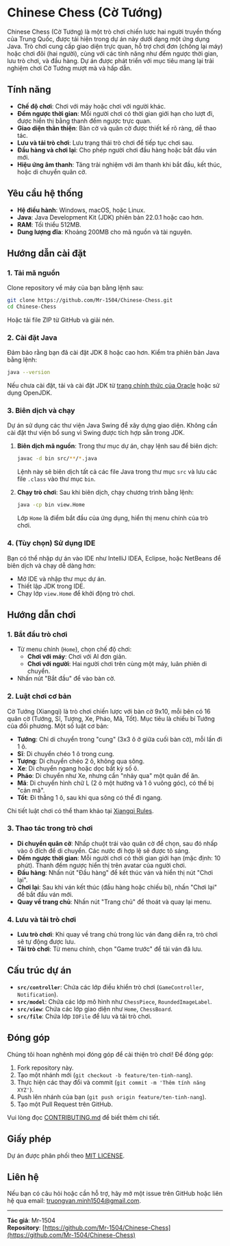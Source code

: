 # Chinese Chess (Cờ Tướng)

 <!-- Thay bằng đường dẫn tới ảnh chụp màn hình thực tế của trò chơi -->

Chinese Chess (Cờ Tướng) là một trò chơi chiến lược hai người truyền thống của Trung Quốc, được tái hiện trong dự án này dưới dạng một ứng dụng Java. Trò chơi cung cấp giao diện trực quan, hỗ trợ chơi đơn (chống lại máy) hoặc chơi đôi (hai người), cùng với các tính năng như đếm ngược thời gian, lưu trò chơi, và đầu hàng. Dự án được phát triển với mục tiêu mang lại trải nghiệm chơi Cờ Tướng mượt mà và hấp dẫn.

## Tính năng
- **Chế độ chơi**: Chơi với máy hoặc chơi với người khác.
- **Đếm ngược thời gian**: Mỗi người chơi có thời gian giới hạn cho lượt đi, được hiển thị bằng thanh đếm ngược trực quan.
- **Giao diện thân thiện**: Bàn cờ và quân cờ được thiết kế rõ ràng, dễ thao tác.
- **Lưu và tải trò chơi**: Lưu trạng thái trò chơi để tiếp tục chơi sau.
- **Đầu hàng và chơi lại**: Cho phép người chơi đầu hàng hoặc bắt đầu ván mới.
- **Hiệu ứng âm thanh**: Tăng trải nghiệm với âm thanh khi bắt đầu, kết thúc, hoặc di chuyển quân cờ.

## Yêu cầu hệ thống
- **Hệ điều hành**: Windows, macOS, hoặc Linux.
- **Java**: Java Development Kit (JDK) phiên bản 22.0.1 hoặc cao hơn.
- **RAM**: Tối thiểu 512MB.
- **Dung lượng đĩa**: Khoảng 200MB cho mã nguồn và tài nguyên.

## Hướng dẫn cài đặt

### 1. Tải mã nguồn
Clone repository về máy của bạn bằng lệnh sau:

```bash
git clone https://github.com/Mr-1504/Chinese-Chess.git
cd Chinese-Chess
```

Hoặc tải file ZIP từ GitHub và giải nén.

### 2. Cài đặt Java
Đảm bảo rằng bạn đã cài đặt JDK 8 hoặc cao hơn. Kiểm tra phiên bản Java bằng lệnh:

```bash
java --version
```

Nếu chưa cài đặt, tải và cài đặt JDK từ [trang chính thức của Oracle](https://www.oracle.com/java/technologies/javase-downloads.html) hoặc sử dụng OpenJDK.

### 3. Biên dịch và chạy
Dự án sử dụng các thư viện Java Swing để xây dựng giao diện. Không cần cài đặt thư viện bổ sung vì Swing được tích hợp sẵn trong JDK.

1. **Biên dịch mã nguồn**:
   Trong thư mục dự án, chạy lệnh sau để biên dịch:

   ```bash
   javac -d bin src/**/*.java
   ```

   Lệnh này sẽ biên dịch tất cả các file Java trong thư mục `src` và lưu các file `.class` vào thư mục `bin`.

2. **Chạy trò chơi**:
   Sau khi biên dịch, chạy chương trình bằng lệnh:

   ```bash
   java -cp bin view.Home
   ```

   Lớp `Home` là điểm bắt đầu của ứng dụng, hiển thị menu chính của trò chơi.

### 4. (Tùy chọn) Sử dụng IDE
Bạn có thể nhập dự án vào IDE như IntelliJ IDEA, Eclipse, hoặc NetBeans để biên dịch và chạy dễ dàng hơn:
- Mở IDE và nhập thư mục dự án.
- Thiết lập JDK trong IDE.
- Chạy lớp `view.Home` để khởi động trò chơi.

## Hướng dẫn chơi

### 1. Bắt đầu trò chơi
- Từ menu chính (`Home`), chọn chế độ chơi:
  - **Chơi với máy**: Chơi với AI đơn giản.
  - **Chơi với người**: Hai người chơi trên cùng một máy, luân phiên di chuyển.
- Nhấn nút "Bắt đầu" để vào bàn cờ.

### 2. Luật chơi cơ bản
Cờ Tướng (Xiangqi) là trò chơi chiến lược với bàn cờ 9x10, mỗi bên có 16 quân cờ (Tướng, Sĩ, Tượng, Xe, Pháo, Mã, Tốt). Mục tiêu là chiếu bí Tướng của đối phương. Một số luật cơ bản:
- **Tướng**: Chỉ di chuyển trong "cung" (3x3 ô ở giữa cuối bàn cờ), mỗi lần đi 1 ô.
- **Sĩ**: Di chuyển chéo 1 ô trong cung.
- **Tượng**: Di chuyển chéo 2 ô, không qua sông.
- **Xe**: Di chuyển ngang hoặc dọc bất kỳ số ô.
- **Pháo**: Di chuyển như Xe, nhưng cần "nhảy qua" một quân để ăn.
- **Mã**: Di chuyển hình chữ L (2 ô một hướng và 1 ô vuông góc), có thể bị "cản mã".
- **Tốt**: Đi thẳng 1 ô, sau khi qua sông có thể đi ngang.

Chi tiết luật chơi có thể tham khảo tại [Xiangqi Rules](https://en.wikipedia.org/wiki/Xiangqi).

### 3. Thao tác trong trò chơi
- **Di chuyển quân cờ**: Nhấp chuột trái vào quân cờ để chọn, sau đó nhấp vào ô đích để di chuyển. Các nước đi hợp lệ sẽ được tô sáng.
- **Đếm ngược thời gian**: Mỗi người chơi có thời gian giới hạn (mặc định: 10 phút). Thanh đếm ngược hiển thị trên avatar của người chơi.
- **Đầu hàng**: Nhấn nút "Đầu hàng" để kết thúc ván và hiển thị nút "Chơi lại".
- **Chơi lại**: Sau khi ván kết thúc (đầu hàng hoặc chiếu bí), nhấn "Chơi lại" để bắt đầu ván mới.
- **Quay về trang chủ**: Nhấn nút "Trang chủ" để thoát và quay lại menu.

### 4. Lưu và tải trò chơi
- **Lưu trò chơi**: Khi quay về trang chủ trong lúc ván đang diễn ra, trò chơi sẽ tự động được lưu.
- **Tải trò chơi**: Từ menu chính, chọn "Game trước" để tải ván đã lưu.

## Cấu trúc dự án
- **`src/controller`**: Chứa các lớp điều khiển trò chơi (`GameController`, `Notification`).
- **`src/model`**: Chứa các lớp mô hình như `ChessPiece`, `RoundedImageLabel`.
- **`src/view`**: Chứa các lớp giao diện như `Home`, `ChessBoard`.
- **`src/file`**: Chứa lớp `IOFile` để lưu và tải trò chơi.

## Đóng góp
Chúng tôi hoan nghênh mọi đóng góp để cải thiện trò chơi! Để đóng góp:
1. Fork repository này.
2. Tạo một nhánh mới (`git checkout -b feature/ten-tinh-nang`).
3. Thực hiện các thay đổi và commit (`git commit -m 'Thêm tính năng XYZ'`).
4. Push lên nhánh của bạn (`git push origin feature/ten-tinh-nang`).
5. Tạo một Pull Request trên GitHub.

Vui lòng đọc [CONTRIBUTING.md](CONTRIBUTING.md) để biết thêm chi tiết.

## Giấy phép
Dự án được phân phối theo [MIT LICENSE](LICENSE).

## Liên hệ
Nếu bạn có câu hỏi hoặc cần hỗ trợ, hãy mở một issue trên GitHub hoặc liên hệ qua email: [truongvan.minh1504@gmail.com](mailto:truongvan.minh1504@gmail.com).

---

**Tác giả**: Mr-1504  
**Repository**: [https://github.com/Mr-1504/Chinese-Chess](https://github.com/Mr-1504/Chinese-Chess)
